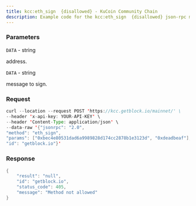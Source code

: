 ```yaml
---
title: kcc:eth_sign  {disallowed} - KuCoin Community Chain
description: Example code for the kcc:eth_sign  {disallowed} json-rpc method. Сomplete guide on how to use kcc:eth_sign  {disallowed} json-rpc in GetBlock.io Web3 documentation.
---
```


### Parameters


`DATA` - string

address.

`DATA` - string

message to sign.

### Request

``` java
curl --location --request POST 'https://kcc.getblock.io/mainnet/' \
--header 'x-api-key: YOUR-API-KEY' \
--header 'Content-Type: application/json' \
--data-raw '{"jsonrpc": "2.0",
"method": "eth_sign",
"params": ["0xbec4e80531dad6a9989828d174cc2878b1e3123d", "0xdeadbeaf"],
"id": "getblock.io"}'
```

###  Response

``` java
{
    "result": "null",
    "id": "getblock.io",
    "status_code": 405,
    "message": "Method not allowed"
}
```

